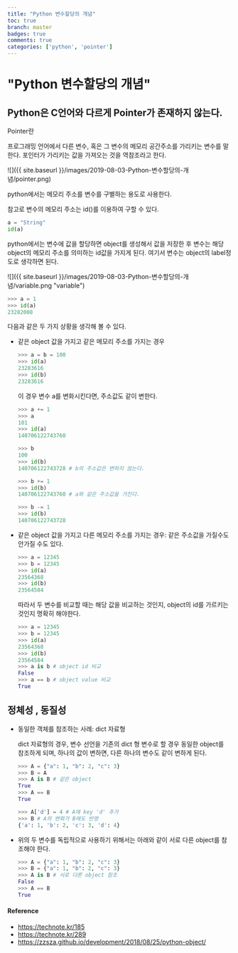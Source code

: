 ```yaml
---
title: "Python 변수할당의 개념"
toc: true
branch: master
badges: true
comments: true
categories: ['python', 'pointer']
---
```




# "Python 변수할당의 개념"

## Python은 C언어와 다르게 Pointer가 존재하지 않는다.

Pointer란

프로그래밍 언어에서 다른 변수, 혹은 그 변수의 메모리 공간주소를 가리키는 변수를 말한다. 포인터가 가리키는 값을 가져오는 것을 역참조라고 한다.

![]({{ site.baseurl }}/images/2019-08-03-Python-변수할당의-개념/pointer.png)




python에서는 메모리 주소를 변수를 구별하는 용도로 사용한다.

참고로 변수의 메모리 주소는 id()를 이용하여 구할 수 있다.

```python
a = "String"
id(a)
```



python에서는 변수에 값을 할당하면 object를 생성해서 값을 저장한 후 변수는 해당 object의 메모리 주소를 의미하는 id값을 가지게 된다.  여기서 변수는 object의 label정도로 생각하면 된다.





![]({{ site.baseurl }}/images/2019-08-03-Python-변수할당의-개념/variable.png "variable")



```python
>>> a = 1
>>> id(a)
23282008
```



다음과 같은 두 가지 상황을 생각해 볼 수 있다.

- 같은 object 값을 가지고 같은 메모리 주소를 가지는 경우

  ```python
  >>> a = b = 100
  >>> id(a)
  23283616
  >>> id(b)
  23283616
  ```

  이 경우 변수 a를 변화시킨다면, 주소값도 같이 변한다.

  ```python
  >>> a += 1
  >>> a
  101
  >>> id(a)
  140706122743760
  
  >>> b
  100
  >>> id(b)
  140706122743728 # b의 주소값은 변하지 않는다.
  
  >>> b += 1
  >>> id(b)
  140706122743760 # a와 같은 주소값을 가진다.
  
  >>> b -= 1
  >>> id(b)
  140706122743728
  ```

  

- 같은 object 값을 가지고 다른 메모리 주소를 가지는 경우: 같은 주소값을 가질수도 안가질 수도 있다.

  ```python
  >>> a = 12345
  >>> b = 12345
  >>> id(a)
  23564368
  >>> id(b)
  23564584
  
  ```

  따라서 두 변수를 비교할 때는 해당 값을 비교하는 것인지, object의 id를 가르키는 것인지 명확히 해야한다.

  ```python
  >>> a = 12345
  >>> b = 12345
  >>> id(a)
  23564368
  >>> id(b)
  23564584
  >>> a is b # object id 비교
  False
  >>> a == b # object value 비교
  True
  
  ```

  

## 정체성 , 동질성

- 동일한 객체를 참조하는 사례: dict 자료형

  dict 자료형의 경우, 변수 선언을 기존의 dict 형 변수로 할 경우 동일한 object를 참조하게 되며, 하나의 값이 변하면, 다른 하나의 변수도 같이 변하게 된다.

  ```python
  >>> A = {"a": 1, "b": 2, "c": 3}
  >>> B = A
  >>> A is B # 같은 object
  True
  >>> A == B 
  True
  
  >>> A['d'] = 4 # A에 key 'd' 추가
  >>> B # A의 변화가 B에도 반영
  {'a': 1, 'b': 2, 'c': 3, 'd': 4}
  
  ```

- 위의 두 변수를 독립적으로 사용하기 위해서는 아래와 같이 서로 다른 object를 참조해야 한다.

  ```python
  >>> A = {"a": 1, "b": 2, "c": 3}
  >>> B = {"a": 1, "b": 2, "c": 3}
  >>> A is B # 서로 다른 object 참조
  False
  >>> A == B
  True
  ```

  





#### Reference

- https://technote.kr/185
- https://technote.kr/289
- https://zzsza.github.io/development/2018/08/25/python-object/